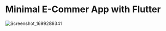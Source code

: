 # Minimal E-Commer App with Flutter

   
                                                                                              

![Screenshot_1699289341](https://github.com/YunusGUNEYSU/minimal_ecommerce_app/assets/39588697/b66c0be7-8207-43e7-817b-b4793972d742)
